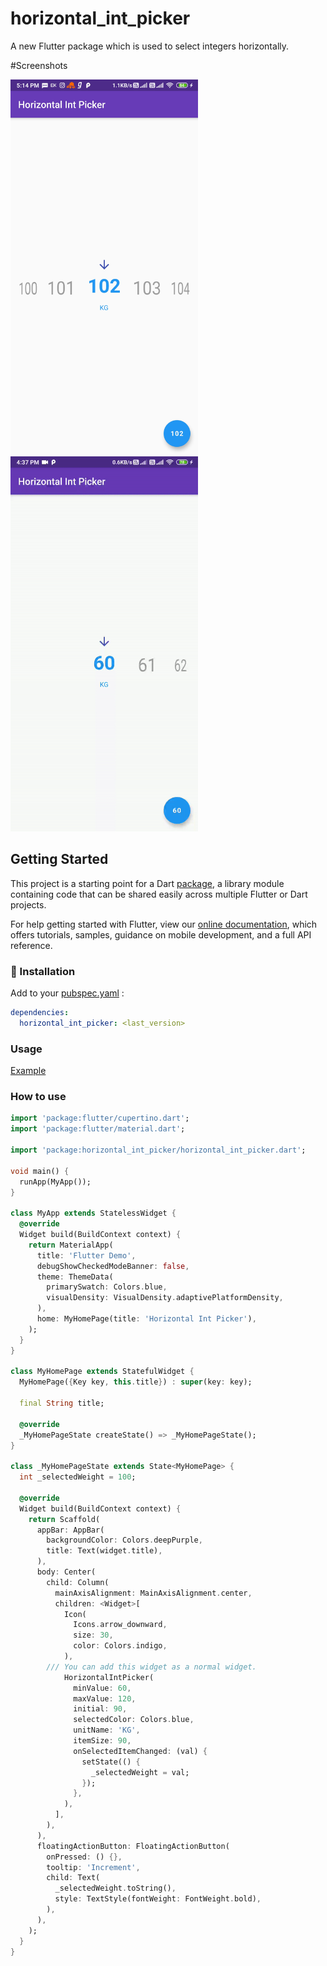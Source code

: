 # horizontal_int_picker

A new Flutter package which is used to select integers horizontally. 

#Screenshots

<img src="https://github.com/shashankgupta3891/horizontal_int_picker/blob/master/upload_media/ss1.jpg?raw=true" width="300em" /> <img src="https://github.com/shashankgupta3891/horizontal_int_picker/blob/master/upload_media/sgif.gif?raw=true" width="300em" />

## Getting Started

This project is a starting point for a Dart
[package](https://flutter.dev/developing-packages/),
a library module containing code that can be shared easily across
multiple Flutter or Dart projects.

For help getting started with Flutter, view our 
[online documentation](https://flutter.dev/docs), which offers tutorials, 
samples, guidance on mobile development, and a full API reference.

### 🔩 Installation

Add to your [pubspec.yaml](https://github.com/shashankgupta3891/horizontal_int_picker/pubspec.yaml) :

```yaml
dependencies:
  horizontal_int_picker: <last_version>
```

### Usage 

[Example](https://github.com/shashankgupta3891/horizontal_int_picker/example)

### How to use

```dart
import 'package:flutter/cupertino.dart';
import 'package:flutter/material.dart';

import 'package:horizontal_int_picker/horizontal_int_picker.dart';

void main() {
  runApp(MyApp());
}

class MyApp extends StatelessWidget {
  @override
  Widget build(BuildContext context) {
    return MaterialApp(
      title: 'Flutter Demo',
      debugShowCheckedModeBanner: false,
      theme: ThemeData(
        primarySwatch: Colors.blue,
        visualDensity: VisualDensity.adaptivePlatformDensity,
      ),
      home: MyHomePage(title: 'Horizontal Int Picker'),
    );
  }
}

class MyHomePage extends StatefulWidget {
  MyHomePage({Key key, this.title}) : super(key: key);

  final String title;

  @override
  _MyHomePageState createState() => _MyHomePageState();
}

class _MyHomePageState extends State<MyHomePage> {
  int _selectedWeight = 100;

  @override
  Widget build(BuildContext context) {
    return Scaffold(
      appBar: AppBar(
        backgroundColor: Colors.deepPurple,
        title: Text(widget.title),
      ),
      body: Center(
        child: Column(
          mainAxisAlignment: MainAxisAlignment.center,
          children: <Widget>[
            Icon(
              Icons.arrow_downward,
              size: 30,
              color: Colors.indigo,
            ),
        /// You can add this widget as a normal widget.
            HorizontalIntPicker(
              minValue: 60,
              maxValue: 120,
              initial: 90,
              selectedColor: Colors.blue,
              unitName: 'KG',
              itemSize: 90,
              onSelectedItemChanged: (val) {
                setState(() {
                  _selectedWeight = val;
                });
              },
            ),
          ],
        ),
      ),
      floatingActionButton: FloatingActionButton(
        onPressed: () {},
        tooltip: 'Increment',
        child: Text(
          _selectedWeight.toString(),
          style: TextStyle(fontWeight: FontWeight.bold),
        ),
      ),
    );
  }
}

```

